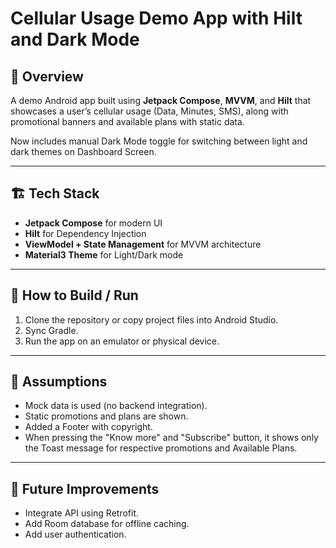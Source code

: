 # Cellular Usage Demo App with Hilt and Dark Mode


## 🧾 Overview
A demo Android app built using **Jetpack Compose**, **MVVM**, and **Hilt** that showcases a user’s cellular usage (Data, Minutes, SMS), along with promotional banners and available plans with static data.


Now includes manual Dark Mode toggle for switching between light and dark themes on Dashboard Screen.


---


## 🏗️ Tech Stack
- **Jetpack Compose** for modern UI
- **Hilt** for Dependency Injection
- **ViewModel + State Management** for MVVM architecture
- **Material3 Theme** for Light/Dark mode


---


## 📲 How to Build / Run
1. Clone the repository or copy project files into Android Studio.
2. Sync Gradle.
3. Run the app on an emulator or physical device.

---


## 🧠 Assumptions
- Mock data is used (no backend integration).
- Static promotions and plans are shown.
- Added a Footer with copyright.
- When pressing the "Know more" and "Subscribe" button, it shows only the Toast message for respective promotions and Available Plans.


---


## 🚀 Future Improvements
- Integrate API using Retrofit.
- Add Room database for offline caching.
- Add user authentication.
